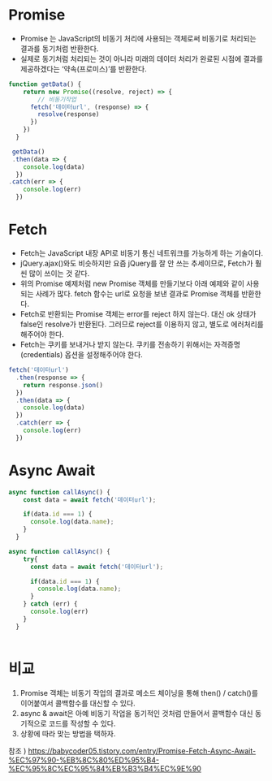 # Promise
- Promise 는 JavaScript의 비동기 처리에 사용되는 객체로써 비동기로 처리되는 결과를 동기처럼 반환한다. 
- 실제로 동기처럼 처리되는 것이 아니라 미래의 데이터 처리가 완료된 시점에 결과를 제공하겠다는 ‘약속(프로미스)’를 반환한다.
```js
function getData() {
    return new Promise((resolve, reject) => {
	    // 비동기작업
      fetch('데이터url', (response) => {
        resolve(response)
      })
    })
  }

 getData()
 .then(data => {
    console.log(data)
  })
.catch(err => {
    console.log(err)
  })
```

# Fetch
- Fetch는 JavaScript 내장 API로 비동기 통신 네트워크를 가능하게 하는 기술이다. 
- jQuery.ajax()와도 비슷하지만 요즘 jQuery를 잘 안 쓰는 추세이므로, Fetch가 훨씬 많이 쓰이는 것 같다.
- 위의 Promise 예제처럼 new Promise 객체를 만들기보다 아래 예제와 같이 사용되는 사례가 많다. fetch 함수는 url로 요청을 보낸 결과로 Promise 객체를 반환한다.
- Fetch로 반환되는 Promise 객체는 error를 reject 하지 않는다. 대신 ok 상태가 false인 resolve가 반환된다. 그러므로 reject를 이용하지 않고, 별도로 에러처리를 해주어야 한다.
- Fetch는 쿠키를 보내거나 받지 않는다. 쿠키를 전송하기 위해서는 자격증명(credentials) 옵션을 설정해주어야 한다.
```js
fetch('데이터url')
  .then(response => {
    return response.json()
  })
  .then(data => {
    console.log(data)
  })
  .catch(err => {
    console.log(err)
  })
```
 

# Async Await
```js
async function callAsync() {
    const data = await fetch('데이터url');

    if(data.id === 1) {
      console.log(data.name);
    }
  }
```
```js
async function callAsync() {
    try{
      const data = await fetch('데이터url');

      if(data.id === 1) {
        console.log(data.name);
      }
    } catch (err) {
      console.log(err)
    }
  }



```


# 비교
1. Promise 객체는 비동기 작업의 결과로 메소드 체이닝을 통해 then() / catch()를 이어붙여서 콜백함수를 대신할 수 있다.
2. async & await은 아예 비동기 작업을 동기적인 것처럼 만들어서 콜백함수 대신 동기적으로 코드를 작성할 수 있다.
3. 상황에 따라 맞는 방법을 택하자.


참조 ) https://babycoder05.tistory.com/entry/Promise-Fetch-Async-Await-%EC%97%90-%EB%8C%80%ED%95%B4-%EC%95%8C%EC%95%84%EB%B3%B4%EC%9E%90

